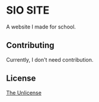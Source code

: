 # SIO SITE

A website I made for school.

## Contributing
Currently, I don't need contribution.

## License
[The Unlicense](https://choosealicense.com/licenses/unlicense/)
